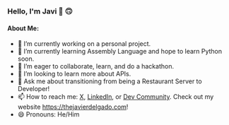 ### Hello, I'm Javi 👋 :upside_down_face:

#### About Me:

- 🔭 I’m currently working on a personal project.
- 🌱 I’m currently learning Assembly Language and hope to learn Python soon.
- 👯 I’m eager to collaborate, learn, and do a hackathon.
- 🤔 I’m looking to learn more about APIs.
- 💬 Ask me about transitioning from being a Restaurant Server to Developer!
- 📫 How to reach me: [X](https://twitter.com/JaviTheDelgado), [LinkedIn](https://www.linkedin.com/in/jdelgado-ii), or [Dev Community](https://dev.to/javdel3). Check out my website https://thejavierdelgado.com!
- 😄 Pronouns: He/Him 

